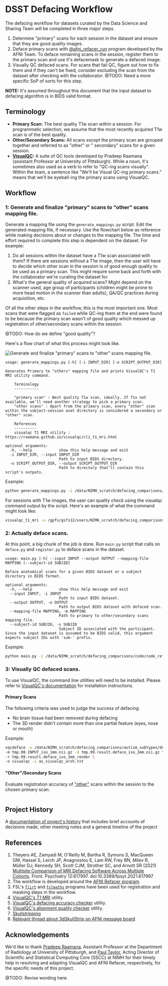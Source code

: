# DSST Defacing Workflow

The defacing workflow for datasets curated by the Data Science and Sharing Team will be completed in three major steps.

1. Determine "primary" scans for each session in the dataset and ensure that they are good quality images.
2. Deface primary scans
   with [@afni_refacer_run](https://afni.nimh.nih.gov/pub/dist/doc/htmldoc/tutorials/refacer/refacer_run.html) program
   developed by the AFNI Team. To deface remaining scans in the session, register them to the primary scan and use
   it's defacemask to generate a defaced image.
3. Visually QC defaced scans. For scans that fail QC, figure out how to fix them and if they can't be fixed, consider
   excluding the scan from the dataset after checking with the collaborator. @TODO: Need a more specific SoP of sorts
   for this step.

**NOTE:** It's assumed throughout this document that the input dataset to defacing algorithm is in BIDS valid format.

## Terminology

- **Primary Scan:** The best quality T1w scan within a session. For programmatic selection, we assume that the most
  recently acquired T1w scan is of the best quality.
- **Other/Secondary Scans:** All scans *except* the primary scan are grouped together and referred to as "other" or "
  secondary" scans for a given session.
- **[VisualQC](https://raamana.github.io/visualqc):** A suite of QC tools developed by Pradeep Raamana (assistant
  Professor at University of Pittsburgh). While a noun, it's sometimes also used as a verb to refer to "QC-ing scans
  visually". Within the team, a sentence like "We'll be Visual QC-ing primary scans." means that we'll be eyeball-ing
  the primary scans using VisualQC.

## Workflow

### **1:** Generate and finalize "primary" scans to "other" scans mapping file.

Generate a mapping file using the `generate_mappings.py` script. Edit the generated mapping file, if necessary. Use the
flowchart below as reference while making decisions about or changes to the mapping file. The time and effort required
to complete this step is dependent on the dataset. For example:

1. Do all sessions within the dataset have a T1w scan associated with them? If there are sessions without a T1w image,
   then the user will have to decide which other scan in the session is of good enough quality to be used as a primary
   scan. This might require some back and forth with the collaborator we're curating the dataset for.
2. What's the general quality of acquired scans? Might depend on the scanner used, age group of participants (children
   might be prone to more head motion in the scanner than adults), QA/QC practices during acquisition, etc.

Of all the other steps in the workflow, this is the most important one. Most scans that were flagged as `failed` while
QC-ing them at the end were found to be because the primary scan wasn't of good quality which messed up registration of
other/secondary scans within the session.

@TODO: How do we define "good quality"?

Here's a flow chart of what this process might look like.

![Generate and finalize "primary" scans to "other" scans mapping file.](images/dsst_defacing_wf_fig.png)

```
usage: generate_mappings.py [-h] [-i INPUT_DIR] [-o SCRIPT_OUTPUT_DIR]

Generates Primary to "others" mapping file and prints VisualQC's T1 MRI utility command.

    Terminology
    -----------

    "primary scan" : Best quality T1w scan, ideally. If T1s not available, we'll need another strategy to pick a primary scan.
    "other scans" : Apart from the primary scan, every "other" scan within the subject-session anat directory is considered a secondary or "other" scan.

    References
    ----------
    visualqc T1 MRI utility : https://raamana.github.io/visualqc/cli_t1_mri.html

optional arguments:
  -h, --help            show this help message and exit
  -i INPUT_DIR, --input INPUT_DIR
                        Path to input BIDS directory.
  -o SCRIPT_OUTPUT_DIR, --output SCRIPT_OUTPUT_DIR
                        Path to directory that'll contain this script's outputs.

```

Example:

```bash
python generate_mappings.py -i /data/NIMH_scratch/defacing_comparisons/code/code_refactoring/defacing_wf_data/as_toy_data/ -o scripts_outputs
```

For sessions with T1w images, the user can quality check using the visualqc command output by the script. Here's an
example of what the command might look like:

```bash
visualqc_t1_mri -u /gpfs/gsfs12/users/NIMH_scratch/defacing_comparisons/code/code_refactoring/dsst_defacing_wf/scripts_outputs_testing/visualqc_prep/t1_mri -i /gpfs/gsfs12/users/NIMH_scratch/defacing_comparisons/code/code_refactoring/dsst_defacing_wf/scripts_outputs_testing/visualqc_prep/id_list_t1.txt -m primary.nii.gz
```

### **2:** Actually deface scans.

At this point, a big chunk of the job is done. Run `main.py` script that calls on `deface.py` and `register.py` to
deface scans in the dataset.

```
usage: main.py [-h] --input INPUT --output OUTPUT --mapping-file MAPPING [--subject-id SUBJID]

Deface anatomical scans for a given BIDS dataset or a subject directory in BIDS format.

optional arguments:
  -h, --help            show this help message and exit
  --input INPUT, -i INPUT
                        Path to input BIDS dataset.
  --output OUTPUT, -o OUTPUT
                        Path to output BIDS dataset with defaced scan.
  --mapping-file MAPPING, -m MAPPING
                        Path to primary to other/secondary scans mapping file.
  --subject-id SUBJID, -s SUBJID
                        Subject ID associated with the participant. Since the input dataset is assumed to be BIDS valid, this argument expects subject IDs with 'sub-' prefix.

```

Example:

```bash
python main.py -i /data/NIMH_scratch/defacing_comparisons/code/code_refactoring/defacing_wf_data/as_toy_data/ -o output_testing/ -m scripts_outputs/primary_to_others_mapping.json
```

### **3:** Visually QC defaced scans.

To use VisualQC, the command line utilities will need to be installed. Please refer
to [VisualQC's documentation](https://raamana.github.io/visualqc/installation.html) for
installation instructions.

#### Primary Scans

The following criteria was used to judge the success of defacing:

* No brain tissue had been removed during defacing
* The 3D render didn’t contain more than one partial feature (eyes, nose or mouth)

Example:

```bash
vqcdeface -u /data/NIMH_scratch/defacing_comparisons/autism_subtypes/defacing_outputs \
-m tmp.00.INPUT_iso_1mm.nii.gz -d tmp.99.result.deface_iso_1mm.nii.gz \
-r tmp.99.result.deface_iso_1mm_render \
-o visualqc -i as_visualqc_arsh.txt
```

#### "Other"/Secondary Scans

Evaluate registration accuracy of ["other"](#terminology) scans within the session to the chosen primary scan.

```bash
```

## Project History

A [documentation of project's history](https://docs.google.com/document/d/1up749OPH3IZf4WNpak9HRQ2qe4-zZI2FYKr6axN90qw/edit?usp=sharing)
that includes brief accounts of decisions made, other meeting notes and a general timeline of the project

## References

1. Theyers AE, Zamyadi M, O'Reilly M, Bartha R, Symons S, MacQueen GM, Hassel S, Lerch JP, Anagnostou E, Lam RW, Frey
   BN, Milev R, Müller DJ, Kennedy SH, Scott CJM, Strother SC, and Arnott SR (2021)
   [Multisite Comparison of MRI Defacing Software Across Multiple Cohorts](10.3389/fpsyt.2021.617997). Front. Psychiatry
   12:617997. doi:10.3389/fpsyt.2021.617997
2. The workflow is developed around
   the [AFNI Refacer program](https://afni.nimh.nih.gov/pub/dist/doc/htmldoc/tutorials/refacer/refacer_run.html).
3. FSL's [`flirt`](https://fsl.fmrib.ox.ac.uk/fsl/fslwiki/FLIRT)
   and [`fslmaths`](https://fsl.fmrib.ox.ac.uk/fsl/fslwiki/Fslutils?highlight=%28fslmaths%29) programs have been used
   for registration and masking steps in the workflow.
4. [VisualQC's T1 MRI](https://raamana.github.io/visualqc/gallery_t1_mri.html) utility.
5. [VisualQC's defacing accuracy checker](https://raamana.github.io/visualqc/gallery_defacing.html) utility.
6. [VisualQC's alignment quality checker](https://raamana.github.io/visualqc/gallery_registration_unimodal.html)
   utility.
7. [Skullstripping](https://andysbrainbook.readthedocs.io/en/latest/fMRI_Short_Course/Preprocessing/Skull_Stripping.html)
8. [Relevant thread about 3dSkullStrip on AFNI message board](https://afni.nimh.nih.gov/afni/community/board/read.php?1,159053,159053#msg-159053)

## Acknowledgements

We'd like to thank [Pradeep Raamana](https://www.aimi.pitt.edu/people/ant), Assistant Professor at the Department of
Radiology at University of Pittsburgh, and [Paul Taylor](https://afni.nimh.nih.gov/Staff), Acting Director of Scientific
and Statistical Computing Core (SSCC) at NIMH for their timely help in resolving and adapting VisualQC and AFNI Refacer,
respectively, for the specific needs of this project.

@TODO: Revise wording here. 
